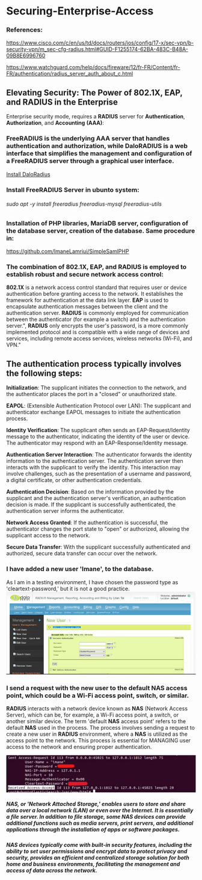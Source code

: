 
# Securing-Enterprise-Access
### References: 
https://www.cisco.com/c/en/us/td/docs/routers/ios/config/17-x/sec-vpn/b-security-vpn/m_sec-cfg-radius.html#GUID-F1255174-62BA-483C-B48A-09B8E6996760

https://www.watchguard.com/help/docs/fireware/12/fr-FR/Content/fr-FR/authentication/radius_server_auth_about_c.html
## Elevating Security: The Power of 802.1X, EAP, and RADIUS in the Enterprise
Enterprise security mode, requires a __RADIUS__ server for __Authentication__, __Authorization__, and __Accounting__ __(AAA)__: 
### FreeRADIUS is the underlying AAA server that handles authentication and authorization, while DaloRADIUS is a web interface that simplifies the management and configuration of a FreeRADIUS server through a graphical user interface.
<a href="https://github.com/lirantal/daloradius/releases/tag/1.2">Install DaloRadius </a>
### Install FreeRADIUS Server in ubunto system: 
###### sudo apt -y install freeradius freeradius-mysql freeradius-utils
### Installation of PHP libraries, MariaDB server, configuration of the database server, creation of the database. Same procedure in: 

https://github.com/ImaneLamriui/SimpleSamlPHP
### The combination of 802.1X, EAP, and RADIUS is employed to establish robust and secure network access control:
__802.1X__ is a network access control standard that requires user or device authentication before granting access to the network. It establishes the framework for authentication at the data link layer.
__EAP__ is used to encapsulate authentication messages between the client and the authentication server.
__RADIUS__ is commonly employed for communication between the authenticator (for example a switch) and the authentication server.", __RADIUS__ only encrypts the user's password, is a more commonly implemented protocol and is compatible with a wide range of devices and services, including remote access services, wireless networks (Wi-Fi), and VPN."

## The authentication process typically involves the following steps:
__Initialization__: The supplicant initiates the connection to the network, and the authenticator places the port in a "closed" or unauthorized state.

__EAPOL__: (Extensible Authentication Protocol over LAN): The supplicant and authenticator exchange EAPOL messages to initiate the authentication process.

__Identity Verification__: The supplicant often sends an EAP-Request/Identity message to the authenticator, indicating the identity of the user or device. The authenticator may respond with an EAP-Response/Identity message.

__Authentication Server Interaction__: The authenticator forwards the identity information to the authentication server. The authentication server then interacts with the supplicant to verify the identity. This interaction may involve challenges, such as the presentation of a username and password, a digital certificate, or other authentication credentials.

__Authentication Decision__: Based on the information provided by the supplicant and the authentication server's verification, an authentication decision is made. If the supplicant is successfully authenticated, the authentication server informs the authenticator.

__Network Access Granted__: If the authentication is successful, the authenticator changes the port state to "open" or authorized, allowing the supplicant access to the network.

__Secure Data Transfer__: With the supplicant successfully authenticated and authorized, secure data transfer can occur over the network.

### I have added a new user 'Imane', to the database.
As I am in a testing environment, I have chosen the password type as 'cleartext-password,' but it is not a good practice.
<img src="user-added.png">

### I send a request with the new user to the default NAS access point, which could be a Wi-Fi access point, switch, or similar. 
__RADIUS__ interacts with a network device known as __NAS__ (Network Access Server), which can be, for example, a Wi-Fi access point, a switch, or another similar device. The term 'default __NAS__ access point' refers to the default __NAS__ used in the process.
The process involves sending a request to create a new user in __RADIUS__ environment, where a __NAS__ is utilized as the access point to the network. This process is essential for MANAGING user access to the network and ensuring proper authentication.

<img src="request-with-the-new-user.png">

##### NAS, or 'Network Attached Storage,' enables users to store and share data over a local network (LAN) or even over the Internet. It is essentially a file server. In addition to file storage, some NAS devices can provide additional functions such as media servers, print servers, and additional applications through the installation of apps or software packages. 
##### NAS devices typically come with built-in security features, including the ability to set user permissions and encrypt data to protect privacy and security, provides an efficient and centralized storage solution for both home and business environments, facilitating the management and access of data across the network.





